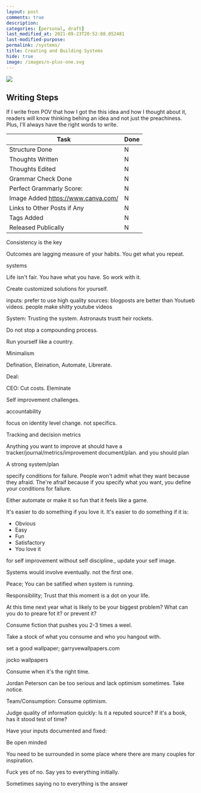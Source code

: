 ```yaml
---
layout: post
comments: true
description:
categories: [personal, draft]
last_modified_at: 2021-09-23T20:52:08.052481
last-modified-purpose:
permalink: /systems/
title: Creating and Building Systems
hide: true
image: /images/n-plus-one.svg
---
```

![](/images/switch-jobs.jpg)

## Writing Steps

If I write from POV that how I got the this idea and how I thought about it, readers will know thinking behing an idea and not just the preachiness. Plus, I'll always have the right words to write.

| Task                        | Done |
|-----------------------------|------|
| Structure Done              | N    |
| Thoughts Written            | N    |
| Thoughts Edited             | N    |
| Grammar Check Done          | N    |
| Perfect Grammarly Score:    | N    |
| Image Added  https://www.canva.com/                | N    |
| Links to Other Posts if Any | N    |
| Tags Added                  | N    |
| Released Publically         | N    |

Consistency is the key

Outcomes are lagging measure of your habits. You get what you repeat. 

systems

Life isn't fair. You have what you have. So work with it.

Create customized solutions for yourself.

inputs: prefer to use high quality sources: blogposts are better than Youtueb videos. people make shitty youtube videos


System:
Trusting the system. Astronauts trustt heir rockets. 



Do not stop a compounding process.

Run yourself like a country.


Minimalism

Defination, Eleination, Automate, Librerate.

Deal:

CEO: Cut costs. Eleminate

Self improvement challenges.

accountability

focus on identity level change. not specifics.

Tracking and decision metrics

Anything you want to improve at should have a tracker/journal/metrics/improvement document/plan. and you should plan

A strong system/plan

specify conditions for failure. People won't admit what they want because they afraid. The're afraif because if you specify what you want, you define your conditions for failure.


Either automate or make it so fun that it feels like a game.

It's easier to do something if you love it.
It's easier to do something if it is:
- Obvious
- Easy
- Fun
- Satisfactory
- You love it

for self improvement without self discipline., update your self image.

Systems would involve eventually. not the first one.

Peace; You can be satified when system is running.


Responsibility; Trust that this moment is a dot on your life.


At this time next year what is likely to be your biggest problem? What can you do to preare fot it? or prevent it?



Consume fiction that pushes you 2-3 times a weel.

Take a stock of what you consume and who you hangout with.

set a good wallpaper; garryvewallpapers.com

jocko wallpapers


Consume when it's the right time. 

Jordan Peterson can be too serious and lack optimism sometimes. Take notice.

Team/Consumption: Consume optimism.


Judge quality of information quickly: Is it a reputed source? If it's a book, has it stood test of time?


Have your inputs documented and fixed:

Be open minded

You need to be surrounded in some place where there are many couples for inspiration.


Fuck yes of no. Say yes to everything initially.

Sometimes saying no to everything is the answer


